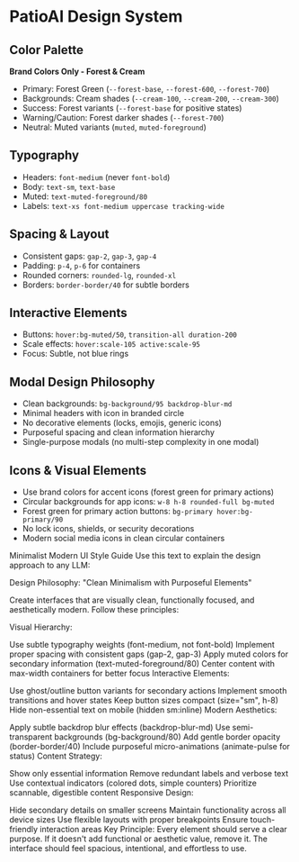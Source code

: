 # PatioAI Design System

## Color Palette
**Brand Colors Only - Forest & Cream**
- Primary: Forest Green (`--forest-base`, `--forest-600`, `--forest-700`) 
- Backgrounds: Cream shades (`--cream-100`, `--cream-200`, `--cream-300`)
- Success: Forest variants (`--forest-base` for positive states)
- Warning/Caution: Forest darker shades (`--forest-700`)
- Neutral: Muted variants (`muted`, `muted-foreground`)

## Typography
- Headers: `font-medium` (never `font-bold`)
- Body: `text-sm`, `text-base`
- Muted: `text-muted-foreground/80`
- Labels: `text-xs font-medium uppercase tracking-wide`

## Spacing & Layout
- Consistent gaps: `gap-2`, `gap-3`, `gap-4`
- Padding: `p-4`, `p-6` for containers
- Rounded corners: `rounded-lg`, `rounded-xl`
- Borders: `border-border/40` for subtle borders

## Interactive Elements
- Buttons: `hover:bg-muted/50`, `transition-all duration-200`
- Scale effects: `hover:scale-105 active:scale-95`
- Focus: Subtle, not blue rings

## Modal Design Philosophy
- Clean backgrounds: `bg-background/95 backdrop-blur-md`
- Minimal headers with icon in branded circle
- No decorative elements (locks, emojis, generic icons)
- Purposeful spacing and clean information hierarchy
- Single-purpose modals (no multi-step complexity in one modal)

## Icons & Visual Elements
- Use brand colors for accent icons (forest green for primary actions)
- Circular backgrounds for app icons: `w-8 h-8 rounded-full bg-muted`
- Forest green for primary action buttons: `bg-primary hover:bg-primary/90`
- No lock icons, shields, or security decorations
- Modern social media icons in clean circular containers

Minimalist Modern UI Style Guide
Use this text to explain the design approach to any LLM:

Design Philosophy: "Clean Minimalism with Purposeful Elements"

Create interfaces that are visually clean, functionally focused, and aesthetically modern. Follow these principles:

Visual Hierarchy:

Use subtle typography weights (font-medium, not font-bold)
Implement proper spacing with consistent gaps (gap-2, gap-3)
Apply muted colors for secondary information (text-muted-foreground/80)
Center content with max-width containers for better focus
Interactive Elements:

Use ghost/outline button variants for secondary actions
Implement smooth transitions and hover states
Keep button sizes compact (size="sm", h-8)
Hide non-essential text on mobile (hidden sm:inline)
Modern Aesthetics:

Apply subtle backdrop blur effects (backdrop-blur-md)
Use semi-transparent backgrounds (bg-background/80)
Add gentle border opacity (border-border/40)
Include purposeful micro-animations (animate-pulse for status)
Content Strategy:

Show only essential information
Remove redundant labels and verbose text
Use contextual indicators (colored dots, simple counters)
Prioritize scannable, digestible content
Responsive Design:

Hide secondary details on smaller screens
Maintain functionality across all device sizes
Use flexible layouts with proper breakpoints
Ensure touch-friendly interaction areas
Key Principle: Every element should serve a clear purpose. If it doesn't add functional or aesthetic value, remove it. The interface should feel spacious, intentional, and effortless to use.